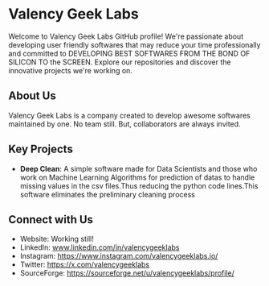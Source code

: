 # Valency Geek Labs

Welcome to Valency Geek Labs GitHub profile! We're passionate about developing user friendly softwares that may reduce your time professionally and committed to DEVELOPING BEST SOFTWARES FROM THE BOND OF SILICON TO the SCREEN. Explore our repositories and discover the innovative projects we're working on.

## About Us

Valency Geek Labs is a company created to develop awesome softwares maintained by one. No team still. But, collaborators are always invited.

## Key Projects

- **Deep Clean**: A simple software made for Data Scientists and those who work on Machine Learning Algorithms for prediction of datas to handle missing values in the csv files.Thus reducing the python code lines.This software eliminates the preliminary cleaning process


## Connect with Us

- Website: Working still!
- LinkedIn: www.linkedin.com/in/valencygeeklabs
- Instagram: https://www.instagram.com/valencygeeklabs.io/
- Twitter: https://x.com/valencygeeklabs
- SourceForge: https://sourceforge.net/u/valencygeeklabs/profile/


